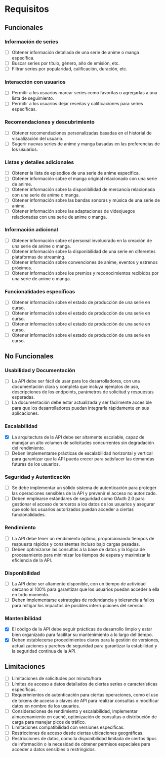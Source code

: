# Requisitos

## **Funcionales**

### Información de series

- [ ] Obtener información detallada de una serie de anime o manga específica.
- [ ] Buscar series por título, género, año de emisión, etc.
- [ ] Filtrar series por popularidad, calificación, duración, etc.

### Interacción con usuarios

- [ ] Permitir a los usuarios marcar series como favoritas o agregarlas a una lista de seguimiento.
- [ ] Permitir a los usuarios dejar reseñas y calificaciones para series específicas.

### Recomendaciones y descubrimiento

- [ ] Obtener recomendaciones personalizadas basadas en el historial de visualización del usuario.
- [ ] Sugerir nuevas series de anime y manga basadas en las preferencias de los usuarios.

### Listas y detalles adicionales

- [ ] Obtener la lista de episodios de una serie de anime específica.
- [ ] Obtener información sobre el manga original relacionado con una serie de anime.
- [ ] Obtener información sobre la disponibilidad de mercancía relacionada con una serie de anime o manga.
- [ ] Obtener información sobre las bandas sonoras y música de una serie de anime.
- [ ] Obtener información sobre las adaptaciones de videojuegos relacionadas con una serie de anime o manga.

### Información adicional

- [ ] Obtener información sobre el personal involucrado en la creación de una serie de anime o manga.
- [ ] Obtener información sobre la disponibilidad de una serie en diferentes plataformas de streaming.
- [ ] Obtener información sobre convenciones de anime, eventos y estrenos próximos.
- [ ] Obtener información sobre los premios y reconocimientos recibidos por una serie de anime o manga.

### Funcionalidades específicas

- [ ] Obtener información sobre el estado de producción de una serie en curso.
- [ ] Obtener información sobre el estado de producción de una serie en curso.
- [ ] Obtener información sobre el estado de producción de una serie en curso.
- [ ] Obtener información sobre el estado de producción de una serie en curso.

## **No Funcionales**

### Usabilidad y Documentación

- [ ] La API debe ser fácil de usar para los desarrolladores, con una documentación clara y completa que incluya ejemplos de uso, descripciones de los endpoints, parámetros de solicitud y respuestas esperadas.
- [ ] La documentación debe estar actualizada y ser fácilmente accesible para que los desarrolladores puedan integrarla rápidamente en sus aplicaciones.

### Escalabilidad

- [x] La arquitectura de la API debe ser altamente escalable, capaz de manejar un alto volumen de solicitudes concurrentes sin degradación del rendimiento.
- [ ] Deben implementarse prácticas de escalabilidad horizontal y vertical para garantizar que la API pueda crecer para satisfacer las demandas futuras de los usuarios.

### Seguridad y Autenticación

- [ ] Se debe implementar un sólido sistema de autenticación para proteger las operaciones sensibles de la API y prevenir el acceso no autorizado.
- [ ] Deben emplearse estándares de seguridad como OAuth 2.0 para gestionar el acceso de terceros a los datos de los usuarios y asegurar que solo los usuarios autorizados puedan acceder a ciertas funcionalidades.

### Rendimiento

- [ ] La API debe tener un rendimiento óptimo, proporcionando tiempos de respuesta rápidos y consistentes incluso bajo cargas pesadas.
- [ ] Deben optimizarse las consultas a la base de datos y la lógica de procesamiento para minimizar los tiempos de espera y maximizar la eficiencia de la API.

### Disponibilidad

- [ ] La API debe ser altamente disponible, con un tiempo de actividad cercano al 100% para garantizar que los usuarios puedan acceder a ella en todo momento.
- [ ] Deben implementarse estrategias de redundancia y tolerancia a fallos para mitigar los impactos de posibles interrupciones del servicio.

### Mantenibilidad

- [x] El código de la API debe seguir prácticas de desarrollo limpio y estar bien organizado para facilitar su mantenimiento a lo largo del tiempo.
- [x] Deben establecerse procedimientos claros para la gestión de versiones, actualizaciones y parches de seguridad para garantizar la estabilidad y la seguridad continua de la API.

## Limitaciones

- [ ] Limitaciones de solicitudes por minuto/hora
- [ ] Límites de acceso a datos detallados de ciertas series o características específicas.
- [ ] Requerimientos de autenticación para ciertas operaciones, como el uso de tokens de acceso o claves de API para realizar consultas o modificar datos en nombre de los usuarios.
- [ ] Consideraciones de rendimiento y escalabilidad, implementar almacenamiento en caché, optimización de consultas o distribución de carga para manejar picos de tráfico.
- [ ] Limitaciones compatibilidad con versiones específicas.
- [ ] Restricciones de acceso desde ciertas ubicaciones geográficas.
- [ ] Restricciones de datos, como la disponibilidad limitada de ciertos tipos de información o la necesidad de obtener permisos especiales para acceder a datos sensibles o restringidos.
